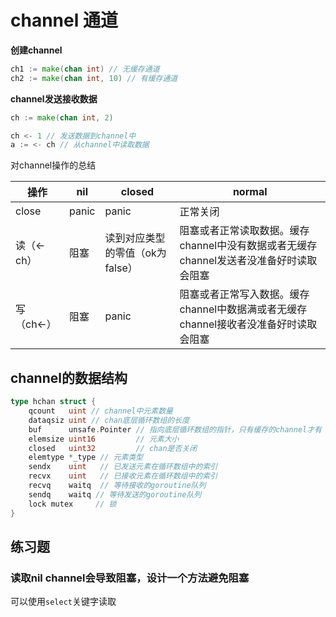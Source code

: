 # channel 通道

**创建channel**

```go
ch1 := make(chan int) // 无缓存通道
ch2 := make(chan int, 10) // 有缓存通道
```

**channel发送接收数据**
```go
ch := make(chan int, 2)

ch <- 1 // 发送数据到channel中
a := <- ch // 从channel中读取数据
```

对channel操作的总结

| 操作      | nil  | closed              | normal                                             |
|---------|------|---------------------|----------------------------------------------------|
| close   | panic | panic               | 正常关闭                                               |
| 读（<-ch） | 阻塞   | 读到对应类型的零值（ok为false） | 阻塞或者正常读取数据。缓存channel中没有数据或者无缓存channel发送者没准备好时读取会阻塞 |
| 写（ch<-） | 阻塞 | panic               | 阻塞或者正常写入数据。缓存channel中数据满或者无缓存channel接收者没准备好时读取会阻塞  |

## channel的数据结构

```go
type hchan struct {
    qcount   uint // channel中元素数量
    dataqsiz uint // chan底层循环数组的长度
    buf      unsafe.Pointer // 指向底层循环数组的指针，只有缓存的channel才有
    elemsize uint16         // 元素大小
    closed   uint32         // chan是否关闭
    elemtype *_type // 元素类型
    sendx    uint   // 已发送元素在循环数组中的索引
    recvx    uint   // 已接收元素在循环数组中的索引
    recvq    waitq  // 等待接收的goroutine队列
    sendq    waitq // 等待发送的goroutine队列
    lock mutex     // 锁
}
```

## 练习题

### 读取nil channel会导致阻塞，设计一个方法避免阻塞

可以使用`select`关键字读取
